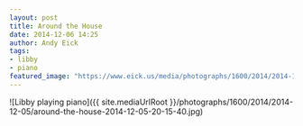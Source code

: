 ```yaml
---
layout: post
title: Around the House
date: 2014-12-06 14:25
author: Andy Eick
tags: 
- libby
- piano
featured_image: "https://www.eick.us/media/photographs/1600/2014/2014-12-05/around-the-house-2014-12-05-20-15-40.jpg"
---
```

![Libby playing piano]({{ site.mediaUrlRoot }}/photographs/1600/2014/2014-12-05/around-the-house-2014-12-05-20-15-40.jpg)
